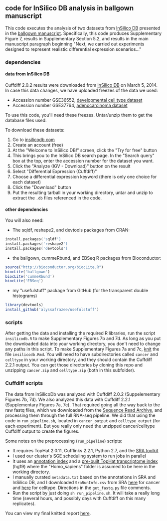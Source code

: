 ## code for InSilico DB analysis in ballgown manuscript

This code executes the analysis of two datasets from [InSilico DB](https://insilicodb.com/) presented in the [ballgown manuscript](http://biorxiv.org/content/early/2014/09/05/003665). Specifically, this code produces Supplementary Figure 7, results in Supplementary Section 5.2, and results in the main manuscript paragraph beginning "Next, we carried out experiments designed to represent realistic differential expression scenarios..."

### dependencies

#### data from InSilico DB

Cuffdiff 2.0.2 results were downloaded from [InSilico DB](https://insilicodb.com/) on March 5, 2014. In case this data changes, we have uploaded freezes of the data we used:
* Accession number GSE36552, [developmental cell type dataset](https://www.dropbox.com/s/b4d44s7vtpzb4im/GSE36552GPL11154_DGE_RNASeq_04ec2b6a46a9ddb8ef2083b9d8ba4e3c.tgz)
* Accession number GSE37764, [adenocarcinoma dataset](https://www.dropbox.com/s/ql7kb94fx7c5e44/GSE37764GPL10999_DGE_RNASeq_a9dc2c94672e4a51c036c76be9508164.tgz)

To use this code, you'll need these freezes. Untar/unzip them to get the database files used.

To download these datasets:  
  1. Go to [insilicodb.com](https://insilicodb.com/)
  2. Create an account (free)  
  3. At the "Welcome to InSilico DB!" screen, click the "Try for free" button  
  4. This brings you to the InSilico DB search page. In the "Search query" box at the top, enter the accession number for the dataset you want.  
  5. Click the "Analyze (IGV - Download)" button on the result  
  6. Select "Differential Expression (Cuffdiff)"  
  7. Choose a differential expression keyword (there is only one choice for each dataset)  
  8. Click the "Download" button  
  9. Put the resulting tarball in your working directory, untar and unzip to extract the `.db` files referenced in the code.  

#### other dependencies
You will also need:  
* The sqldf, reshape2, and devtools packages from CRAN:
```S
install.packages('sqldf')
install.packages('reshape2')
install.packages('devtools')
```
* the ballgown, cummeRbund, and EBSeq R packages from Bioconductor:
```R
source("http://bioconductor.org/biocLite.R")
biocLite('ballgown')
biocLite('cummeRbund')
biocLite('EBSeq')
```
* my "usefulstuff" package from GitHub (for the transparent double histograms)
```R
library(devtools)
install_github('alyssafrazee/usefulstuff')
```

### scripts
After getting the data and installing the required R libraries, run the script `insilicodb.R` to make Supplementary Figures 7b and 7d. As long as you put the downloaded data into your working directory, you don't need to change any paths in this script. To make Supplementary Figures 7a and 7c, [knit](http://yihui.name/knitr/) the file `insilicodb.Rmd`. You will need to have subdirectories called `cancer` and `celltype` in your working directory, and they should contain the Cuffdiff 2.2.1 output. You can get those directories by cloning this repo and unzipping `cancer.zip` and `celltype.zip` (both in this subfolder).

### Cuffdiff scripts

The data from InSilicoDb was analyzed with Cuffdiff 2.0.2 (Suppelementary Figures 7b, 7d). We also analyzed this data with Cuffdiff 2.2.1 (Supplementary Figures 7a, 7c). That required going all the way back to the raw fastq files, which we downloaded from the [Sequence Read Archive](http://www.ncbi.nlm.nih.gov/sra), and processing them through the full RNA-seq pipeline. We did that using the code in `run_pipeline.sh`, located in `cancer_output` and `celltype_output` (for each experiment). But you really only need the unzipped cancer/celltype Cuffdiff output to create the figures.

Some notes on the preprocessing (`run_pipeline`) scripts:

* It requires TopHat 2.0.11, Cufflinks 2.2.1, Python 2.7, and the [SRA toolkit](http://www.ncbi.nlm.nih.gov/Traces/sra/?view=software)
* I used our cluster's SGE scheduling system to run jobs in parallel
* It uses an [annotation index](http://ccb.jhu.edu/software/tophat/igenomes.shtml) and a [pre-built TopHat transcriptome index](https://github.com/alyssafrazee/ballgown_code/tree/master/simulations/tophat_transcriptome) (hg19) where the "Homo_sapiens" folder is assumed to be here in the working directory. 
* I manually curated `metadata.txt` based on the annotations in SRA and InSilico DB, and I downloaded `SraRunInfo.csv` from SRA [here](http://www.ncbi.nlm.nih.gov/sra?term=SRP012656) for cancer and [here](http://www.ncbi.nlm.nih.gov/sra?term=SRP012656) for celltype. Directions in the `get_fastq.py` file comments.
* Run the script by just doing `sh run_pipeline.sh`. It will take a really long time (several hours, and possibly days with Cuffdiff on this many replicates). 

You can view my final knitted report [here](http://htmlpreview.github.io/?https://github.com/alyssafrazee/ballgown_code/blob/master/InSilicoDB/insilicodb.html).

